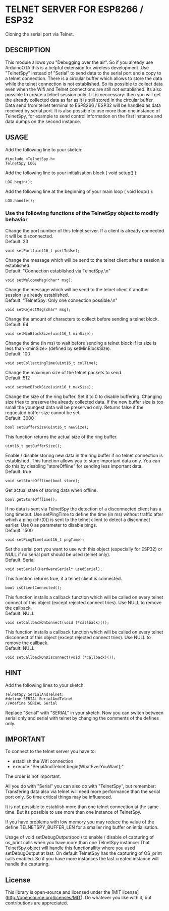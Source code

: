 # TELNET SERVER FOR ESP8266 / ESP32

Cloning the serial port via Telnet.

## DESCRIPTION

This module allows you "Debugging over the air". So if you already use ArduinoOTA this is a helpful extension for wireless development. Use "TelnetSpy" instead of "Serial" to send data to the serial port and a copy to a telnet connection. There is a circular buffer which allows to store the data while the telnet connection is not established. So its possible to collect data even when the Wifi and Telnet connections are still not established. Its also possible to create a telnet session only if it is neccessary: then you will get the already collected data as far as it is still stored in the circular buffer. Data send from telnet terminal to ESP8266 / ESP32 will be handled as data received by serial port. It is also possible to use more than one instance of TelnetSpy, for example to send control information on the first instance and data dumps on the second instance.

## USAGE

Add the following line to your sketch:
```
#include <TelnetSpy.h>
TelnetSpy LOG;
```

Add the following line to your initialisation block ( void setup() ):
```
LOG.begin();
```

Add the following line at the beginning of your main loop ( void loop() ):
```
LOG.handle();
```

### Use the following functions of the TelnetSpy object to modify behavior

Change the port number of this telnet server. If a client is already connected it will be disconnected.\
Default: 23
```
void setPort(uint16_t portToUse);
```
Change the message which will be send to the telnet client after a session is established.\
Default: "Connection established via TelnetSpy.\n"
```
void setWelcomeMsg(char* msg);    
```
Change the message which will be send to the telnet client if another session is already established.\
Default: "TelnetSpy: Only one connection possible.\n"
```
void setRejectMsg(char* msg);    
```
Change the amount of characters to collect before sending a telnet block.\
Default: 64 
```
void setMinBlockSize(uint16_t minSize);
```
Change the time (in ms) to wait before sending a telnet block if its size is less than \<minSize\> (defined by setMinBlockSize).\
Default: 100
```
void setCollectingTime(uint16_t colTime);
```
Change the maximum size of the telnet packets to send.\
Default: 512
```
void setMaxBlockSize(uint16_t maxSize);
```
Change the size of the ring buffer. Set it to 0 to disable buffering. Changing size tries to preserve the already collected data. If the new buffer size is too small the youngest data will be preserved only. Returns false if the requested buffer size cannot be set.\
Default: 3000
```
bool setBufferSize(uint16_t newSize);
```
This function returns the actual size of the ring buffer.
```
uint16_t getBufferSize();
```
Enable / disable storing new data in the ring buffer if no telnet connection is established. This function allows you to store important data only. You can do this by disabling "storeOffline" for sending less important data.\
Default: true
```
void setStoreOffline(bool store);
```
Get actual state of storing data when offline.
```
bool getStoreOffline();
```
If no data is sent via TelnetSpy the detection of a disconnected client has a long timeout. Use setPingTime to define the time (in ms) without traffic after which a ping (chr(0)) is sent to the telnet client to detect a disconnect earlier. Use 0 as parameter to disable pings.\
Default: 1500  
```
void setPingTime(uint16_t pngTime);
```
Set the serial port you want to use with this object (especially for ESP32) or NULL if no serial port should be used (telnet only).\
Default: Serial
```
void setSerial(HardwareSerial* usedSerial);
```
This function returns true, if a telnet client is connected.
```
bool isClientConnected();
```
This function installs a callback function which will be called on every telnet connect of this object (except rejected connect tries). Use NULL to remove the callback.\
Default: NULL
```
void setCallbackOnConnect(void (*callback)());
```
This function installs a callback function which will be called on every telnet disconnect of this object (except rejected connect tries). Use NULL to remove the callback.\
Default: NULL
```
void setCallbackOnDisconnect(void (*callback)());
```

## HINT

Add the following lines to your sketch:
```
TelnetSpy SerialAndTelnet;
#define SERIAL SerialAndTelnet
//#define SERIAL Serial
```
Replace "Serial" with "SERIAL" in your sketch. Now you can switch between serial only and serial with telnet by changing the comments of the defines only.
 
## IMPORTANT

To connect to the telnet server you have to:
 - establish the Wifi connection
 - execute "SerialAndTelnet.begin(WhatEverYouWant);"
 
The order is not important.

All you do with "Serial" you can also do with "TelnetSpy", but remember: Transfering data also via telnet will need more performance than the serial port only. So time critical things may be influenced.

It is not possible to establish more than one telnet connection at the same time. But its possible to use more than one instance of TelnetSpy.

If you have problems with low memory you may reduce the value of the define TELNETSPY_BUFFER_LEN for a smaller ring buffer on initialisation.    

Usage of void setDebugOutput(bool) to enable / disable of capturing of os_print calls when you have more than one TelnetSpy instance: That TelnetSpy object will handle this functionallity where you used setDebugOutput at last. On default TelnetSpy has the capturing of OS_print calls enabled. So if you have more instances the last created instance will handle the capturing. 
 
## License

This library is open-source and licensed under the [MIT license] (http://opensource.org/licenses/MIT). Do whatever you like with it, but contributions are appreciated.
